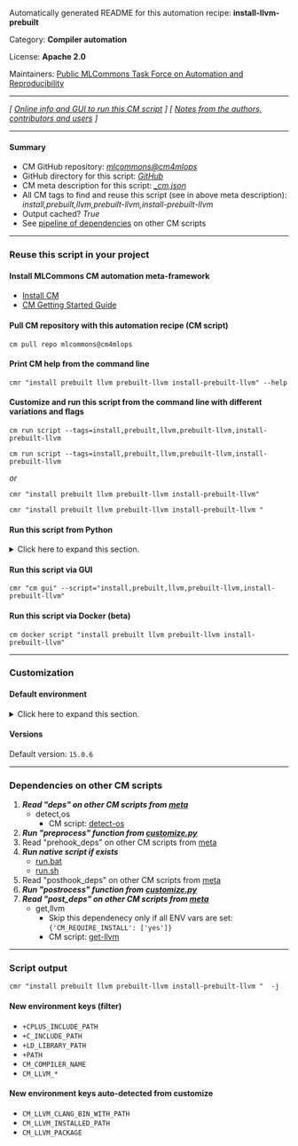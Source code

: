 Automatically generated README for this automation recipe: **install-llvm-prebuilt**

Category: **Compiler automation**

License: **Apache 2.0**

Maintainers: [Public MLCommons Task Force on Automation and Reproducibility](https://github.com/mlcommons/ck/blob/master/docs/taskforce.md)

---
*[ [Online info and GUI to run this CM script](https://access.cknowledge.org/playground/?action=scripts&name=install-llvm-prebuilt,cda9094971724a0a) ] [ [Notes from the authors, contributors and users](README-extra.md) ]*

---
#### Summary

* CM GitHub repository: *[mlcommons@cm4mlops](https://github.com/mlcommons/cm4mlops/tree/dev)*
* GitHub directory for this script: *[GitHub](https://github.com/mlcommons/cm4mlops/tree/dev/script/install-llvm-prebuilt)*
* CM meta description for this script: *[_cm.json](_cm.json)*
* All CM tags to find and reuse this script (see in above meta description): *install,prebuilt,llvm,prebuilt-llvm,install-prebuilt-llvm*
* Output cached? *True*
* See [pipeline of dependencies](#dependencies-on-other-cm-scripts) on other CM scripts


---
### Reuse this script in your project

#### Install MLCommons CM automation meta-framework

* [Install CM](https://access.cknowledge.org/playground/?action=install)
* [CM Getting Started Guide](https://github.com/mlcommons/ck/blob/master/docs/getting-started.md)

#### Pull CM repository with this automation recipe (CM script)

```cm pull repo mlcommons@cm4mlops```

#### Print CM help from the command line

````cmr "install prebuilt llvm prebuilt-llvm install-prebuilt-llvm" --help````

#### Customize and run this script from the command line with different variations and flags

`cm run script --tags=install,prebuilt,llvm,prebuilt-llvm,install-prebuilt-llvm`

`cm run script --tags=install,prebuilt,llvm,prebuilt-llvm,install-prebuilt-llvm `

*or*

`cmr "install prebuilt llvm prebuilt-llvm install-prebuilt-llvm"`

`cmr "install prebuilt llvm prebuilt-llvm install-prebuilt-llvm " `


#### Run this script from Python

<details>
<summary>Click here to expand this section.</summary>

```python

import cmind

r = cmind.access({'action':'run'
                  'automation':'script',
                  'tags':'install,prebuilt,llvm,prebuilt-llvm,install-prebuilt-llvm'
                  'out':'con',
                  ...
                  (other input keys for this script)
                  ...
                 })

if r['return']>0:
    print (r['error'])

```

</details>


#### Run this script via GUI

```cmr "cm gui" --script="install,prebuilt,llvm,prebuilt-llvm,install-prebuilt-llvm"```

#### Run this script via Docker (beta)

`cm docker script "install prebuilt llvm prebuilt-llvm install-prebuilt-llvm" `

___
### Customization

#### Default environment

<details>
<summary>Click here to expand this section.</summary>

These keys can be updated via `--env.KEY=VALUE` or `env` dictionary in `@input.json` or using script flags.


</details>

#### Versions
Default version: `15.0.6`

___
### Dependencies on other CM scripts


  1. ***Read "deps" on other CM scripts from [meta](https://github.com/mlcommons/cm4mlops/tree/dev/script/install-llvm-prebuilt/_cm.json)***
     * detect,os
       - CM script: [detect-os](https://github.com/mlcommons/cm4mlops/tree/master/script/detect-os)
  1. ***Run "preprocess" function from [customize.py](https://github.com/mlcommons/cm4mlops/tree/dev/script/install-llvm-prebuilt/customize.py)***
  1. Read "prehook_deps" on other CM scripts from [meta](https://github.com/mlcommons/cm4mlops/tree/dev/script/install-llvm-prebuilt/_cm.json)
  1. ***Run native script if exists***
     * [run.bat](https://github.com/mlcommons/cm4mlops/tree/dev/script/install-llvm-prebuilt/run.bat)
     * [run.sh](https://github.com/mlcommons/cm4mlops/tree/dev/script/install-llvm-prebuilt/run.sh)
  1. Read "posthook_deps" on other CM scripts from [meta](https://github.com/mlcommons/cm4mlops/tree/dev/script/install-llvm-prebuilt/_cm.json)
  1. ***Run "postrocess" function from [customize.py](https://github.com/mlcommons/cm4mlops/tree/dev/script/install-llvm-prebuilt/customize.py)***
  1. ***Read "post_deps" on other CM scripts from [meta](https://github.com/mlcommons/cm4mlops/tree/dev/script/install-llvm-prebuilt/_cm.json)***
     * get,llvm
       * Skip this dependenecy only if all ENV vars are set:<br>
`{'CM_REQUIRE_INSTALL': ['yes']}`
       - CM script: [get-llvm](https://github.com/mlcommons/cm4mlops/tree/master/script/get-llvm)

___
### Script output
`cmr "install prebuilt llvm prebuilt-llvm install-prebuilt-llvm "  -j`
#### New environment keys (filter)

* `+CPLUS_INCLUDE_PATH`
* `+C_INCLUDE_PATH`
* `+LD_LIBRARY_PATH`
* `+PATH`
* `CM_COMPILER_NAME`
* `CM_LLVM_*`
#### New environment keys auto-detected from customize

* `CM_LLVM_CLANG_BIN_WITH_PATH`
* `CM_LLVM_INSTALLED_PATH`
* `CM_LLVM_PACKAGE`